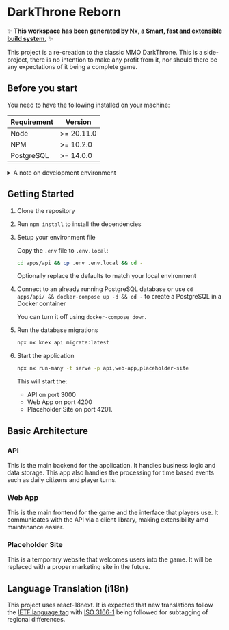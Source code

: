 # DarkThrone Reborn

✨ **This workspace has been generated by [Nx, a Smart, fast and extensible build system.](https://nx.dev)** ✨

This project is a re-creation to the classic MMO DarkThrone. This is a side-project, there is no intention to make any profit from it, nor should there be any expectations of it being a complete game.

## Before you start

You need to have the following installed on your machine:

| Requirement | Version    |
| ----------- | ---------- |
| Node        | >= 20.11.0 |
| NPM         | >= 10.2.0  |
| PostgreSQL  | >= 14.0.0  |

<details>
  <summary>A note on development environment</summary>

  Primary development is done with an Apple computer running an arm64 architecture. Any issues with other architectures should be reported as a bug.
</details>

## Getting Started

1. Clone the repository

2. Run `npm install` to install the dependencies

3. Setup your environment file

   Copy the `.env` file to `.env.local`:
   
   ```bash
   cd apps/api && cp .env .env.local && cd -
   ```
   
   Optionally replace the defaults to match your local environment
   

4. Connect to an already running PostgreSQL database or use `cd apps/api/ && docker-compose up -d && cd -` to create a PostgreSQL in a Docker container

   You can turn it off using `docker-compose down`.

5. Run the database migrations

   ```bash
   npx nx knex api migrate:latest
   ```

6. Start the application

   ```bash
   npx nx run-many -t serve -p api,web-app,placeholder-site
   ```

   This will start the:
   * API on port 3000
   * Web App on port 4200
   * Placeholder Site on port 4201.

## Basic Architecture

### API

This is the main backend for the application. It handles business logic and data storage. This app also handles the processing for time based events such as daily citizens and player turns.

### Web App

This is the main frontend for the game and the interface that players use. It communicates with the API via a client library, making extensibility amd maintenance easier.

### Placeholder Site

This is a temporary website that welcomes users into the game. It will be replaced with a proper marketing site in the future.


## Language Translation (i18n)

This project uses react-18next. It is expected that new translations follow the [IETF language tag](https://en.wikipedia.org/wiki/IETF_language_tag) with [ISO 3166-1](https://en.wikipedia.org/wiki/IETF_language_tag#ISO_3166-1_and_UN_M.49) being followed for subtagging of regional differences.